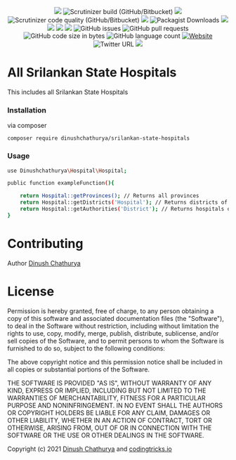 <p align="center">
    <img src="https://img.shields.io/badge/version-1.0.0-blue">
    <img alt="Scrutinizer build (GitHub/Bitbucket)" src="https://img.shields.io/scrutinizer/build/g/dinushchathurya/srilankan-state-hospitals/main">
    <img src="https://scrutinizer-ci.com/g/dinushchathurya/srilankan-state-hospitals/badges/quality-score.png?b=main">
    <img alt="Scrutinizer code quality (GitHub/Bitbucket)" src="https://img.shields.io/scrutinizer/quality/g/dinushchathurya/srilankan-state-hospitals/main">
    <img src="https://scrutinizer-ci.com/g/dinushchathurya/srilankan-state-hospitals/badges/code-intelligence.svg?b=main">
    <img alt="Packagist Downloads" src="https://img.shields.io/packagist/dm/dinushchathurya/srilankan-state-hospitals">
    <img src="https://img.shields.io/badge/dependencies-up%20to%20date-orange">
    <img src="https://img.shields.io/badge/coverage-90%25-yellowgreen">
    <img src="https://img.shields.io/badge/rating-★★★★☆-brightgreen">
    <img src="https://img.shields.io/badge/uptime-100%25-brightgreen">
    <img alt="GitHub issues" src="https://img.shields.io/github/issues/dinushchathurya/srilankan-universities-faculties-degress?style=plastic">
    <img alt="GitHub pull requests" src="https://img.shields.io/github/issues-pr/dinushchathurya/srilankan-universities-faculties-degress?style=plastic">
    <img alt="GitHub code size in bytes" src="https://img.shields.io/github/languages/code-size/dinushchathurya/srilankan-state-hospitals">
    <!-- <img alt="GitHub repo size" src="https://img.shields.io/github/repo-size/dinushchathurya/srilankan-universities-faculties-degress?style=plastic"> -->
   <img alt="GitHub language count" src="https://img.shields.io/github/languages/count/dinushchathurya/srilankan-universities-faculties-degress">
    <a href="https://dinushchathurya.github.io/">
    <img alt="Website" src="https://img.shields.io/website?down_message=red&style=plastic&up_message=online&url=https%3A%2F%2Fdinushchathurya.github.io%2F">
    </a>
    <img alt="Twitter URL" src="https://img.shields.io/twitter/url?style=social&url=https%3A%2F%2Ftwitter.com%2FDinushChathurya">
    <img src="https://img.shields.io/badge/made%20with%20love-by%20srilanka-orange">
</p>

# All Srilankan State Hospitals

This includes all Srilankan State Hospitals

### Installation

via composer

`composer require dinushchathurya/srilankan-state-hospitals`

### Usage 

```sh 
use Dinushchathurya\Hospital\Hospital;

public function exampleFunction(){

    return Hospital::getProvinces(); // Returns all provinces 
    return Hospital::getDistricts('Hospital'); // Returns districts of province 
    return Hospital::getAuthorities('District'); // Returns hospitals of a district 
}
```
<!-- # Documentataion
You can find the documentation for this package from [here](https://srilankan-local-authorities.herokuapp.com/documentation) .

# Working demo
You can find the working demo for this package from [here](https://srilankan-local-authorities.herokuapp.com/) . -->

# Contributing

Author [Dinush Chathurya](https://dinushchathurya.github.io/)

# License

Permission is hereby granted, free of charge, to any person obtaining
a copy of this software and associated documentation files (the
"Software"), to deal in the Software without restriction, including
without limitation the rights to use, copy, modify, merge, publish,
distribute, sublicense, and/or sell copies of the Software, and to
permit persons to whom the Software is furnished to do so, subject to
the following conditions:

The above copyright notice and this permission notice shall be
included in all copies or substantial portions of the Software.

THE SOFTWARE IS PROVIDED "AS IS", WITHOUT WARRANTY OF ANY KIND,
EXPRESS OR IMPLIED, INCLUDING BUT NOT LIMITED TO THE WARRANTIES OF
MERCHANTABILITY, FITNESS FOR A PARTICULAR PURPOSE AND
NONINFRINGEMENT. IN NO EVENT SHALL THE AUTHORS OR COPYRIGHT HOLDERS BE
LIABLE FOR ANY CLAIM, DAMAGES OR OTHER LIABILITY, WHETHER IN AN ACTION
OF CONTRACT, TORT OR OTHERWISE, ARISING FROM, OUT OF OR IN CONNECTION
WITH THE SOFTWARE OR THE USE OR OTHER DEALINGS IN THE SOFTWARE.

Copyright (c) 2021 <a href="https://dinushchathurya.github.io/">Dinush Chathurya</a> and <a href="https://codingtricks.io/">codingtricks.io</a>
